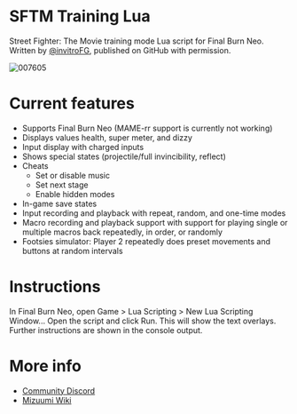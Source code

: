 # SFTM Training Lua
Street Fighter: The Movie training mode Lua script for Final Burn Neo. Written by [@invitroFG](https://twitter.com/invitroFG), published on GitHub with permission.

![007605](https://user-images.githubusercontent.com/8432212/124339044-48923800-db79-11eb-84dc-574846b2e8c8.png "Guile kicking Bison's ass so hard that the next Bison wannabe is gonna feel it, with training mode displays over the screen.")

# Current features
- Supports Final Burn Neo (MAME-rr support is currently not working)
- Displays values health, super meter, and dizzy
- Input display with charged inputs
- Shows special states (projectile/full invincibility, reflect)
- Cheats
  - Set or disable music
  - Set next stage
  - Enable hidden modes
- In-game save states
- Input recording and playback with repeat, random, and one-time modes
- Macro recording and playback support with support for playing single or multiple macros back repeatedly, in order, or randomly
- Footsies simulator: Player 2 repeatedly does preset movements and buttons at random intervals

# Instructions
In Final Burn Neo, open Game > Lua Scripting > New Lua Scripting Window... Open the script and click Run. This will show the text overlays. Further instructions are shown in the console output.

# More info
- [Community Discord](https://discord.io/SFTM)
- [Mizuumi Wiki](https://wiki.gbl.gg/w/Street_Fighter:_The_Movie)
